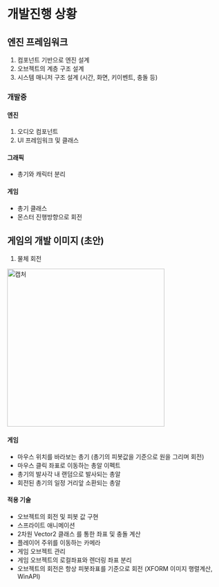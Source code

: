 # 개발진행 상황

## 엔진 프레임워크
1. 컴포넌트 기반으로 엔진 설계
2. 오브젝트의 계층 구조 설계
3. 시스템 매니저 구조 설계 (시간, 화면, 키이벤트, 충돌 등)

### 개발중
#### 엔진
1. 오디오 컴포넌트
2. UI 프레임워크 및 클래스

#### 그래픽
- 총기와 캐릭터 분리

#### 게임
- 총기 클래스
- 몬스터 진행방향으로 회전


## 게임의 개발 이미지 (초안)

1. 물체 회전
<img width="364" alt="캡처" src="https://github.com/PinTrees/ProjectLoRa/assets/59812031/22c06a93-b6e3-4414-9b48-b694acd45d9f">

#### 게임
- 마우스 위치를 바라보는 총기 (총기의 피봇값을 기준으로 원을 그리며 회전)
- 마우스 클릭 좌표로 이동하는 총알 이펙트
- 총기의 발사각 내 랜덤으로 발사되는 총알
- 회전된 총기의 일정 거리앞 소환되는 총알

#### 적용 기술
- 오브젝트의 회전 및 피봇 값 구현
- 스프라이트 애니메이션
- 2차원 Vector2 클래스 를 통한 좌표 및 충돌 계산
- 플레이어 주위를 이동하는 카메라
- 게임 오브젝트 관리
- 게임 오브젝트의 로컬좌표와 렌더링 좌표 분리
- 오브젝트의 회전은 항상 피봇좌표를 기준으로 회전 (XFORM 이미지 행렬계산, WinAPI)


  
